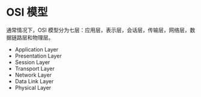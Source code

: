 # OSI 模型

通常情况下，OSI 模型分为七层：应用层，表示层，会话层，传输层，网络层，数据链路层和物理层。

- Application Layer
- Presentation Layer
- Session Layer
- Transport Layer
- Network Layer
- Data Link Layer
- Physical Layer
